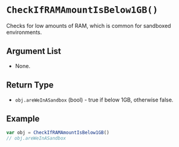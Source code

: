 # `CheckIfRAMAmountIsBelow1GB()`

Checks for low amounts of RAM, which is common for sandboxed environments.

## Argument List

 * None.

## Return Type

 * `obj.areWeInASandbox` (bool) - true if below 1GB, otherwise false.

## Example

```js
var obj = CheckIfRAMAmountIsBelow1GB()
// obj.areWeInASandbox
```

